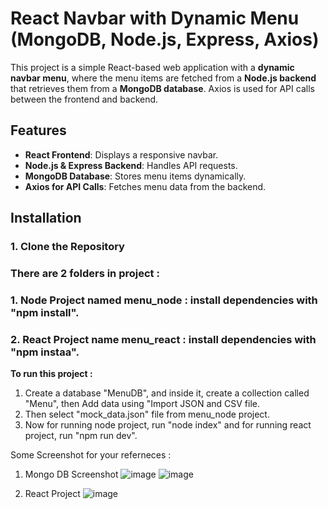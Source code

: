 # React Navbar with Dynamic Menu (MongoDB, Node.js, Express, Axios)

This project is a simple React-based web application with a **dynamic navbar menu**, where the menu items are fetched from a **Node.js backend** that retrieves them from a **MongoDB database**. Axios is used for API calls between the frontend and backend.

## Features
- **React Frontend**: Displays a responsive navbar.
- **Node.js & Express Backend**: Handles API requests.
- **MongoDB Database**: Stores menu items dynamically.
- **Axios for API Calls**: Fetches menu data from the backend.

## Installation

### **1. Clone the Repository**
### There are 2 folders in project : 
### 1. Node Project  named  menu_node : install dependencies with "npm install".
### 2. React Project name menu_react : install dependencies with "npm instaa".

**To run this project :**
1. Create a database "MenuDB", and inside it, create a collection called "Menu", then Add data using "Import JSON and CSV file.
2. Then select "mock_data.json" file from menu_node project.
3. Now for running node project, run "node index" and for running react project, run "npm run dev".

Some Screenshot for your referneces :
1. Mongo DB Screenshot
   ![image](https://github.com/user-attachments/assets/f929cedf-aa48-4a25-9fe8-37d29af92930)
   ![image](https://github.com/user-attachments/assets/e653a6af-c36e-42d7-abc5-739a7492a2f4)


2. React Project
   ![image](https://github.com/user-attachments/assets/ecac6f77-ee67-4767-bad9-b9c9acbbb2a6)

   
